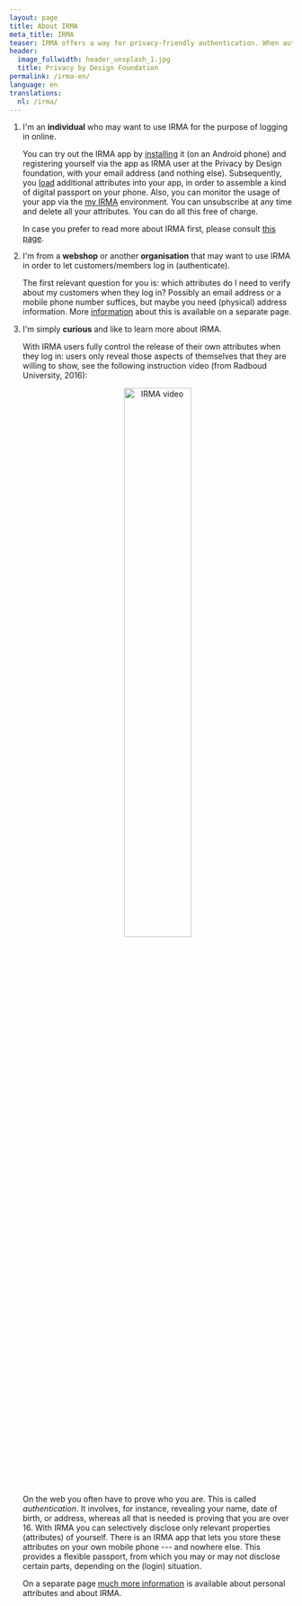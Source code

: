 ```yaml
---
layout: page
title: About IRMA
meta_title: IRMA
teaser: IRMA offers a way for privacy-friendly authentication. When authenticating the user reveals only relevant properties (attributes) of himself, using an IRMA app on his mobile phone. 
header:
  image_fullwidth: header_unsplash_1.jpg
  title: Privacy by Design Foundation
permalink: /irma-en/
language: en
translations:
  nl: /irma/
---
```


 1. I'm an **individual** who may want to use IRMA for the purpose of
    logging in online.

    You can try out the IRMA app by
    [installing](https://play.google.com/store/apps/details?id=org.irmacard.cardemu)
    it (on an Android phone) and registering yourself via the app as
    IRMA user at the Privacy by Design foundation, with your email
    address (and nothing else). Subsequently, you [load](/issuance)
    additional attributes into your app, in order to assemble a kind
    of digital passport on your phone. Also, you can monitor the usage
    of your app via the [my IRMA](/myirma) environment. You can
    unsubscribe at any time and delete all your attributes. You can do
    all this free of charge.

    In case you prefer to read more about IRMA first, please consult
    [this page](/irma-explanation).

 2. I'm from a **webshop** or another **organisation** that may want
    to use IRMA in order to let customers/members log in
    (authenticate).

    The first relevant question for you is: which attributes do I need
    to verify about my customers when they log in? Possibly an email
    address or a mobile phone number suffices, but maybe you need
    (physical) address information. More [information](/irma-verifier)
    about this is available on a separate page.

 3. I'm simply **curious** and like to learn more about IRMA.

    With IRMA users fully control the release of their own attributes
    when they log in&#58; users only reveal those aspects of
    themselves that they are willing to show, see the following
    instruction video (from Radboud University, 2016)&#58;

    <p align="center"><a
    href="https://www.youtube.com/watch?v=q6IihEQFPys"><img
    src="../images/irma-video-screenshot.png" alt="IRMA video"
    style="width: 50%; height: 50%"/></a></p>

    On the web you often have to prove who you are. This is called
    *authentication*. It involves, for instance, revealing your name,
    date of birth, or address, whereas all that is needed is proving
    that you are over 16. With IRMA you can selectively disclose only
    relevant properties (attributes) of yourself. There is an IRMA app
    that lets you store these attributes on your own mobile phone ---
    and nowhere else. This provides a flexible passport, from which
    you may or may not disclose certain parts, depending on the (login)
    situation.

    On a separate page [much more information](/irma-explanation) is
    available about personal attributes and about IRMA.
